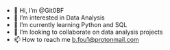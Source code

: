 - 👋 Hi, I’m @Git0BF
- 👀 I’m interested in Data Analysis
- 🌱 I’m currently learning Python and SQL
- 💞️ I’m looking to collaborate on data analysis projects
- 📫 How to reach me b.fou1@protonmail.com

<!---
Git0BF/Git0BF is a ✨ special ✨ repository because its `README.md` (this file) appears on your GitHub profile.
You can click the Preview link to take a look at your changes.
--->
